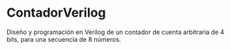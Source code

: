 # ContadorVerilog
Diseño y programación en Verilog de un contador de cuenta arbitraria de 4 bits, para una secuencia de 8 números.
